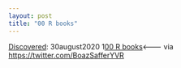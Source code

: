 ```yaml
---
layout: post
title: "00 R books"
---
```

[Discovered](http://rolandtanglao.com/2020/07/29/p1-blogthis-checkvist-list-links-to-blog/): 30august2020 1[00 R books](https://twitter.com/OscarBaruffa/status/1299004189977260038)<--- via https://twitter.com/BoazSafferYVR
